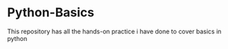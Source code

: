 # Python-Basics
This repository has all the hands-on practice i have done to cover basics in python
